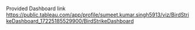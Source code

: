 Provided Dashboard link 
https://public.tableau.com/app/profile/sumeet.kumar.singh5913/viz/BirdStrikeDashboard_17225185529900/BirdStrikeDashboard
